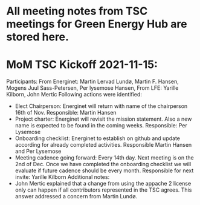 # All meeting notes from TSC meetings for Green Energy Hub are stored here. 

# MoM TSC Kickoff 2021-11-15:
Participants: From Energinet: Martin Lervad Lundø, Martin F. Hansen, Mogens Juul Sass-Petersen, Per lysemose Hansen, From LFE: Yarille Kilborn, John Mertic
Following actions were identified:
-	Elect Chairperson: Energinet will return with name of the chairperson 16th of Nov. Responsible: Martin Hansen
-	Project charter: Energinet will revisit the mission statement. Also a new name is expected to be found in the coming weeks. Responsible: Per Lysemose
-	Onboarding checklist: Energinet to establish on github and update according for already completed activities. Responsible Martin Hansen and Per Lysemose
-	Meeting cadence going forward: Every 14th day. Next meeting is on the 2nd of Dec. Once we have completed the onboarding checklist we will evaluate if future cadence should be every month. Responsible for next invite: Yarille Kilborn
Additional notes: 
-	John Mertic explained that a change from using the appache 2 license only can happen if all contributors represented in the TSC agrees. This answer addressed a concern from Martin Lundø. 


